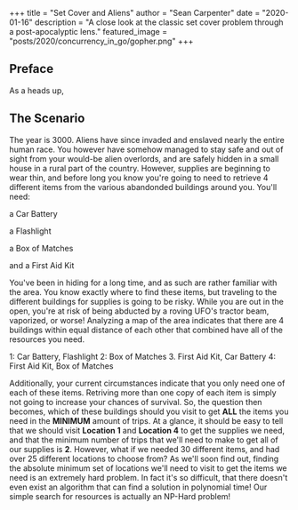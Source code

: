 +++
title = "Set Cover and Aliens"
author = "Sean Carpenter"
date = "2020-01-16"
description = "A close look at the classic set cover problem through a post-apocalyptic lens."
featured_image = "posts/2020/concurrency_in_go/gopher.png"
+++

## Preface
As a heads up,

## The Scenario
The year is 3000. Aliens have since invaded and enslaved nearly the entire human race. You however have somehow managed to stay safe and out of sight from your would-be alien overlords, and are safely hidden in a small house in a rural part of the country. However, supplies are beginning to wear thin, and before long you know you're going to need to retrieve 4 different items from the various abandonded buildings around you. You'll need:

a Car Battery

a Flashlight

a Box of Matches

and a First Aid Kit

You've been in hiding for a long time, and as such are rather familiar with the area. You know exactly where to find these items, but traveling to the different buildings for supplies is going to be risky. While you are out in the open, you're at risk of being abducted by a roving UFO's tractor beam, vaporized, or worse! Analyzing a map of the area indicates that there are 4 buildings within equal distance of each other that combined have all of the resources you need.

1: Car Battery, Flashlight
2: Box of Matches
3. First Aid Kit, Car Battery
4: First Aid Kit, Box of Matches

Additionally, your current circumstances indicate that you only need one of each of these items. Retriving more than one copy of each item is simply not going to increase your chances of survival. So, the question then becomes, which of these buildings should you visit to get **ALL** the items you need in the **MINIMUM** amount of trips. At a glance, it should be easy to tell that we should visit **Location 1** and **Location 4** to get the supplies we need, and that the minimum number of trips that we'll need to make to get all of our supplies is **2**. However, what if we needed 30 different items, and had over 25 different locations to choose from? As we'll soon find out, finding the absolute minimum set of locations we'll need to visit to get the items we need is an extremely hard problem. In fact it's so difficult, that there doesn't even exist an algorithm that can find a solution in polynomial time! Our simple search for resources is actually an NP-Hard problem!
